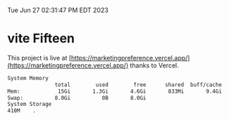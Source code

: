 Tue Jun 27 02:31:47 PM EDT 2023

# vite Fifteen


This project is live at [https://marketingpreference.vercel.app/](https://marketingpreference.vercel.app/) thanks to Vercel.

```bash
System Memory
               total        used        free      shared  buff/cache   available
Mem:            15Gi       1.3Gi       4.6Gi       833Mi       9.4Gi        12Gi
Swap:          8.0Gi          0B       8.0Gi
System Storage
410M	.
